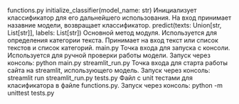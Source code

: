 functions.py
initialize_classifier(model_name: str)
Инициализует классификатор для его дальнейшего использования. На вход принимает назавние модели, возвращает классификатор.
predict(texts: Union[str, List[str]], labels: List[str])
Основной метод модуля. Используется для определения категории текста. Принимает на вход текст или список текстов и список категорий.
main.py
Точка входа для запуска с консоли. Используется для ручной проверки работы модели. Запуск через консоль: python main.py
streamlit_run.py
Точка входа для старта работы сайта на streamlit, использующего модель. Запуск через консоль: streamlit run streamlit_run.py
tests.py
Файл с unit тестами для класификатора в файле functions.py. Запуск через консоль: python -m unittest tests.py
